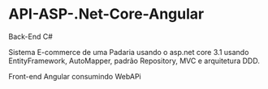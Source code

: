 # API-ASP-.Net-Core-Angular

Back-End C#

Sistema E-commerce de uma Padaria usando o asp.net core 3.1 usando EntityFramework, AutoMapper, padrão Repository, MVC e arquitetura DDD.

Front-end Angular consumindo WebAPi

